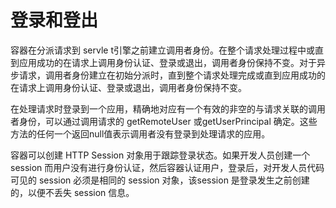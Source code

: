 # 登录和登出

容器在分派请求到 servle t引擎之前建立调用者身份。在整个请求处理过程中或直到应用成功的在请求上调用身份认证、登录或退出，调用者身份保持不变。对于异步请求，调用者身份建立在初始分派时，直到整个请求处理完成或直到应用成功的在请求上调用身份认证、登录或退出，调用者身份保持不变。

在处理请求时登录到一个应用，精确地对应有一个有效的非空的与请求关联的调用者身份，可以通过调用请求的 getRemoteUser 或getUserPrincipal 确定。这些方法的任何一个返回null值表示调用者没有登录到处理请求的应用。

容器可以创建 HTTP Session 对象用于跟踪登录状态。如果开发人员创建一个 session 而用户没有进行身份认证，然后容器认证用户，登录后，对开发人员代码可见的 session 必须是相同的 session 对象，该session 是登录发生之前创建的，以便不丢失 session 信息。

